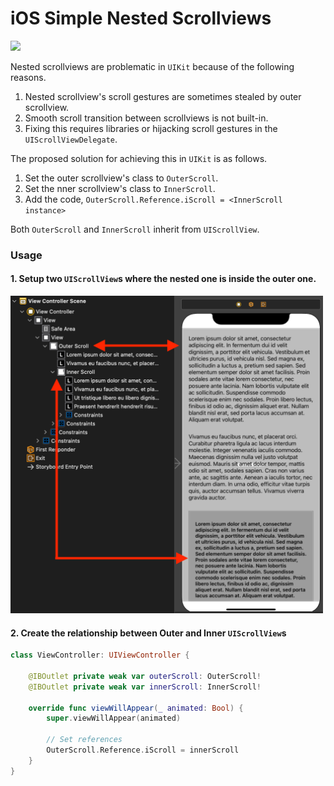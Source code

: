 # iOS Simple Nested Scrollviews #

<img src="https://github.com/Thisura98/ios-nested-scrollviews/blob/main/screencast.gif" width="300" />

Nested scrollviews are problematic in `UIKit` because of the following reasons.
1. Nested scrollview's scroll gestures are sometimes stealed by outer scrollview.
2. Smooth scroll transition between scrollviews is not built-in.
3. Fixing this requires libraries or hijacking scroll gestures in the `UIScrollViewDelegate`.

The proposed solution for achieving this in `UIKit` is as follows.
1. Set the outer scrollview's class to `OuterScroll`.
2. Set the nner scrollview's class to `InnerScroll`.
3. Add the code, `OuterScroll.Reference.iScroll = <InnerScroll instance>`

Both `OuterScroll` and `InnerScroll` inherit from `UIScrollView`.

### Usage ###

#### 1. Setup two `UIScrollView`s where the nested one is inside the outer one.

<img src="https://github.com/Thisura98/ios-nested-scrollviews/blob/main/ib.png" width="500" />

#### 2. Create the relationship between Outer and Inner `UIScrollView`s

```swift
class ViewController: UIViewController {

    @IBOutlet private weak var outerScroll: OuterScroll!
    @IBOutlet private weak var innerScroll: InnerScroll!
    
    override func viewWillAppear(_ animated: Bool) {
        super.viewWillAppear(animated)
        
        // Set references
        OuterScroll.Reference.iScroll = innerScroll
    }
}
```
